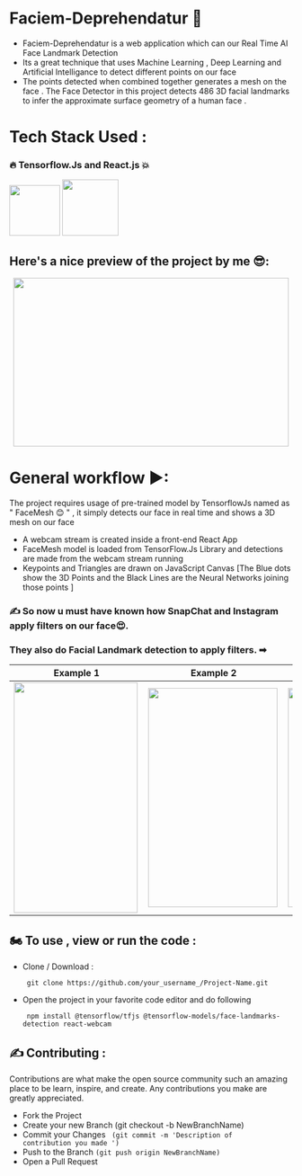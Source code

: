 # Faciem-Deprehendatur 🤖

  * Faciem-Deprehendatur is a web application which can our Real Time AI Face Landmark Detection 
  * Its a great technique that uses Machine Learning , Deep Learning and Artificial Intelligance to detect different points on our face
  * The points detected when combined together generates a mesh on the face . The Face Detector in this project detects 486 3D facial landmarks to infer the approximate surface 
    geometry of a human face .
    
# Tech Stack Used :

 <h3> 🔥 Tensorflow.Js and React.js 💥</h3>
<p>
 <img src="https://github.com/Jassi10000/faciem-deprehendatur/blob/main/SampleImages/tfjs.png" width:"100" height="90" />
 <img src="https://github.com/Jassi10000/faciem-deprehendatur/blob/main/SampleImages/react1.png" width:"120" height="100" /> 
</p>


## Here's a nice preview of the project by me 😎:
<p align="center">
    <img src="https://github.com/Jassi10000/faciem-deprehendatur/blob/main/Project-Giphy/final_6079aa0b3ca5820111058aa1_93885.gif" width="490" height="300"/>
</p>    

# General workflow ▶:
  The project requires usage of pre-trained model by TensorflowJs named as " FaceMesh 😊 " , it simply detects our face in real time and shows a 3D mesh on our face
  * A webcam stream is created inside a front-end React App
  * FaceMesh model is loaded from TensorFlow.Js Library and detections are made from the webcam stream running
  * Keypoints and Triangles are drawn on JavaScript Canvas [The Blue dots show the 3D Points  and  the Black Lines are the Neural Networks joining those points ]


### ✍ So now u must have known how SnapChat and Instagram apply filters on our face😍.  
### They also do Facial Landmark detection to apply filters. ➡

| Example 1  | Example 2 | Example 3 |
| --- | ----------- | -----------|
| <img align="left" height="410" width="220" src="https://github.com/Jassi10000/faciem-deprehendatur/blob/main/SampleImages/Image1.jpg"> | <img align="left" height="390" width="230"  src="https://github.com/Jassi10000/faciem-deprehendatur/blob/main/SampleImages/Image2.jpg"> | <img align="left" height="390" width="230"  src="https://github.com/Jassi10000/faciem-deprehendatur/blob/main/SampleImages/Image3.jpg"> | 


## 🏍 To use , view or run the code :

* Clone / Download :

       git clone https://github.com/your_username_/Project-Name.git
* Open the project in your favorite code editor and do following

       npm install @tensorflow/tfjs @tensorflow-models/face-landmarks-detection react-webcam



## ✍ Contributing :
Contributions are what make the open source community such an amazing place to be learn, inspire, and create. Any contributions you make are greatly appreciated.

* Fork the Project
* Create your new Branch (git checkout -b NewBranchName)
* Commit your Changes <code> (git commit -m 'Description of contribution you made ') </code>
* Push to the Branch <code>(git push origin NewBranchName)</code>
* Open a Pull Request


